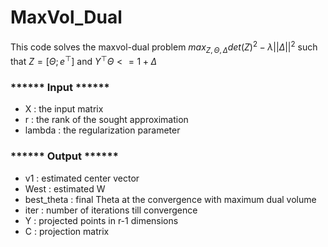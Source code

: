 # MaxVol_Dual
 
This code solves the maxvol-dual problem
       $max_{Z,\Theta,\Delta} det(Z)^2 - \lambda ||\Delta||^2$
                 $\text{such that } Z = [\Theta; e^\top] \text{ and } Y^\top \Theta <= 1 + \Delta$

                 
### ****** Input ******
- X      :  the input matrix
- r      :  the rank of the sought approximation
- lambda :  the regularization parameter

  
### ****** Output ******
- v1          :    estimated center vector
- West        :    estimated W
- best_theta  :    final Theta at the convergence with maximum dual volume
- iter        :    number of iterations till convergence
- Y           :    projected points in r-1 dimensions
- C           :    projection matrix
